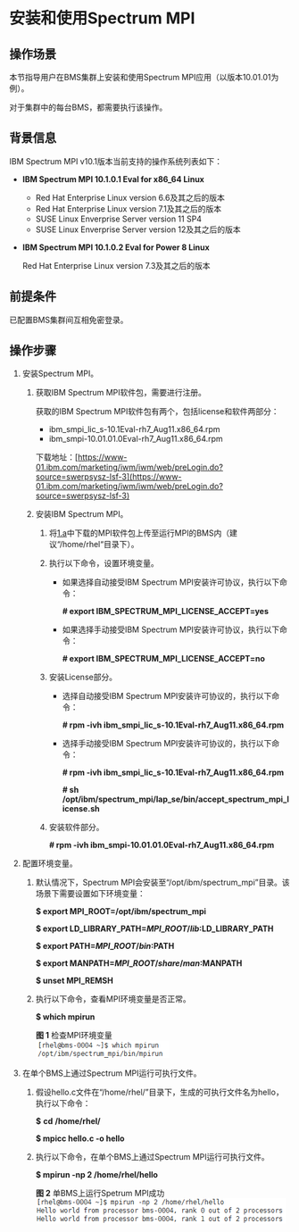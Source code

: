 # 安装和使用Spectrum MPI<a name="ZH-CN_TOPIC_0075662279"></a>

## 操作场景<a name="section47808951691"></a>

本节指导用户在BMS集群上安装和使用Spectrum MPI应用（以版本10.01.01为例）。

对于集群中的每台BMS，都需要执行该操作。

## 背景信息<a name="section5463777516930"></a>

IBM Spectrum MPI v10.1版本当前支持的操作系统列表如下：

-   **IBM Spectrum MPI 10.1.0.1 Eval for x86\_64 Linux**
    -   Red Hat Enterprise Linux version 6.6及其之后的版本
    -   Red Hat Enterprise Linux version 7.1及其之后的版本
    -   SUSE Linux Enverprise Server version 11 SP4
    -   SUSE Linux Enverprise Server version 12及其之后的版本

-   **IBM Spectrum MPI 10.1.0.2 Eval for Power 8 Linux**

    Red Hat Enterprise Linux version 7.3及其之后的版本


## 前提条件<a name="section45473155161046"></a>

已配置BMS集群间互相免密登录。

## 操作步骤<a name="section61610422161116"></a>

1.  安装Spectrum MPI。
    1.  <a name="li42894275161236"></a>获取IBM Spectrum MPI软件包，需要进行注册。

        获取的IBM Spectrum MPI软件包有两个，包括license和软件两部分：

        -   ibm\_smpi\_lic\_s-10.1Eval-rh7\_Aug11.x86\_64.rpm
        -   ibm\_smpi-10.01.01.0Eval-rh7\_Aug11.x86\_64.rpm

        下载地址：[https://www-01.ibm.com/marketing/iwm/iwm/web/preLogin.do?source=swerpsysz-lsf-3](https://www-01.ibm.com/marketing/iwm/iwm/web/preLogin.do?source=swerpsysz-lsf-3)

    2.  安装IBM Spectrum MPI。
        1.  将[1.a](#li42894275161236)中下载的MPI软件包上传至运行MPI的BMS内（建议“/home/rhel“目录下）。
        2.  执行以下命令，设置环境变量。
            -   如果选择自动接受IBM Spectrum MPI安装许可协议，执行以下命令：

                **\# export IBM\_SPECTRUM\_MPI\_LICENSE\_ACCEPT=yes**

            -   如果选择手动接受IBM Spectrum MPI安装许可协议，执行以下命令：

                **\# export IBM\_SPECTRUM\_MPI\_LICENSE\_ACCEPT=no**

        3.  安装License部分。
            -   选择自动接受IBM Spectrum MPI安装许可协议的，执行以下命令：

                **\# rpm -ivh ibm\_smpi\_lic\_s-10.1Eval-rh7\_Aug11.x86\_64.rpm**

            -   选择手动接受IBM Spectrum MPI安装许可协议的，执行以下命令：

                **\# rpm -ivh ibm\_smpi\_lic\_s-10.1Eval-rh7\_Aug11.x86\_64.rpm**

                **\# sh /opt/ibm/spectrum\_mpi/lap\_se/bin/accept\_spectrum\_mpi\_license.sh**

        4.  安装软件部分。

            **\# rpm -ivh ibm\_smpi-10.01.01.0Eval-rh7\_Aug11.x86\_64.rpm**


2.  配置环境变量。
    1.  默认情况下，Spectrum MPI会安装至“/opt/ibm/spectrum\_mpi”目录。该场景下需要设置如下环境变量：

        **$ export MPI\_ROOT=/opt/ibm/spectrum\_mpi**

        **$ export LD\_LIBRARY\_PATH=$MPI\_ROOT/lib:$LD\_LIBRARY\_PATH**

        **$ export PATH=$MPI\_ROOT/bin:$PATH**

        **$ export MANPATH=$MPI\_ROOT/share/man:$MANPATH**

        **$ unset MPI\_REMSH**

    2.  执行以下命令，查看MPI环境变量是否正常。

        **$ which mpirun**

        **图 1**  检查MPI环境变量<a name="fig13101155891920"></a>  
        ![](figures/检查MPI环境变量.png "检查MPI环境变量")

3.  在单个BMS上通过Spectrum MPI运行可执行文件。
    1.  假设hello.c文件在“/home/rhel/”目录下，生成的可执行文件名为hello，执行以下命令：

        **$** **cd** **/home/rhel/**

        **$ mpicc hello.c -o hello**

    2.  执行以下命令，在单个BMS上通过Spectrum MPI运行可执行文件。

        **$ mpirun -np 2 /home/rhel/hello**

        **图 2**  单BMS上运行Spetrum MPI成功<a name="fig41566070163251"></a>  
        ![](figures/单BMS上运行Spetrum-MPI成功.png "单BMS上运行Spetrum-MPI成功")



